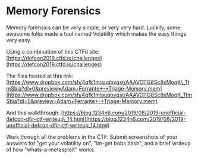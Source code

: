 # Memory Forensics

Memory forensics can be very simple, or very very hard. Luckily, some awesome folks made a tool named Volatility which makes the easy things very easy.

Using a combination of this CTFd site: [https://defcon2019.ctfd.io/challenges](https://defcon2019.ctfd.io/challenges)

The files hosted at this link: [https://www.dropbox.com/sh/4qfk1miauqbvqst/AAAVCI1G8Sc8xMoqK\_TtmSbia?dl=0&preview=Adam+Ferrante+-+Triage-Memory.mem](https://www.dropbox.com/sh/4qfk1miauqbvqst/AAAVCI1G8Sc8xMoqK_TtmSbia?dl=0&preview=Adam+Ferrante+-+Triage-Memory.mem)

And this walkthrough: [https://blog.1234n6.com/2019/08/2019-unofficial-defcon-dfir-ctf-writeup\_14.html](https://blog.1234n6.com/2019/08/2019-unofficial-defcon-dfir-ctf-writeup_14.html)

Work through all the problems in the CTF. Submit screenshots of your answers for "get your volatility on", "lm-get bobs hash", and a brief writeup of how "whats-a-metasploit" works.

